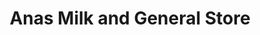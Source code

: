 ---
title: "Anas Milk and General Store"
url: /karachi/anas-milk-and-general-store/
shop: general
---